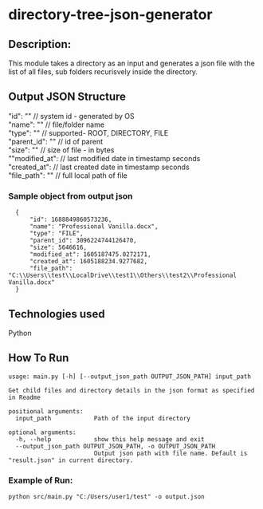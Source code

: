 # directory-tree-json-generator

## Description:
This module takes a directory as an input and generates a json file with the list of all files, sub folders recurisvely inside the directory.

## Output JSON Structure
"id": ""  // system id - generated by OS\
"name": ""  // file/folder name \
"type": ""  // supported- ROOT, DIRECTORY, FILE  
"parent_id": "" // id of parent\
"size": ""  // size of file - in bytes\
""modified_at":  // last modified date in timestamp seconds\
"created_at":  // last created date in timestamp seconds\
"file_path": "" // full local path of file

### Sample object from output json
```
  {
      "id": 1688849860573236,
      "name": "Professional Vanilla.docx",
      "type": "FILE",
      "parent_id": 3096224744126470,
      "size": 5646616,
      "modified_at": 1605187475.0272171, 
      "created_at": 1605188234.9277682,
      "file_path": "C:\\Users\\test\\LocalDrive\\test1\\Others\\test2\\Professional Vanilla.docx"
  }
```

## Technologies used
Python

## How To Run
```
usage: main.py [-h] [--output_json_path OUTPUT_JSON_PATH] input_path

Get child files and directory details in the json format as specified in Readme

positional arguments:
  input_path            Path of the input directory

optional arguments:
  -h, --help            show this help message and exit
  --output_json_path OUTPUT_JSON_PATH, -o OUTPUT_JSON_PATH
                        Output json path with file name. Default is "result.json" in current directory.
```

### Example of Run:
`python src/main.py "C:/Users/user1/test" -o output.json`
